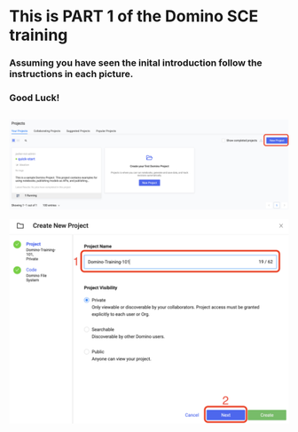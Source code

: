 # This is PART 1 of the Domino SCE training  
### Assuming you have seen the inital introduction follow the instructions in each picture. 
### Good Luck!
##
![Picture 1](https://github.com/dominopetter/sce-training/blob/main/SCE-Training-Part1/1.png)

![Picture 2](https://github.com/dominopetter/sce-training/blob/main/SCE-Training-Part1/2.png)
